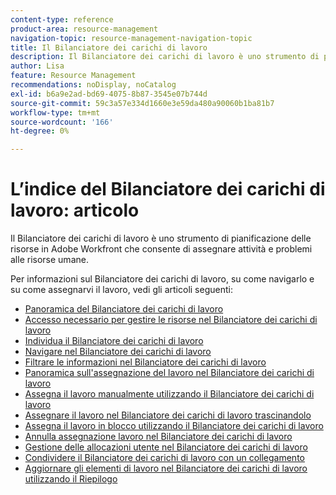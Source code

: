 ```yaml
---
content-type: reference
product-area: resource-management
navigation-topic: resource-management-navigation-topic
title: Il Bilanciatore dei carichi di lavoro
description: Il Bilanciatore dei carichi di lavoro è uno strumento di pianificazione delle risorse in Adobe Workfront che consente di assegnare attività e problemi alle risorse umane.
author: Lisa
feature: Resource Management
recommendations: noDisplay, noCatalog
exl-id: b6a9e2ad-bd69-4075-8b87-3545e07b744d
source-git-commit: 59c3a57e334d1660e3e59da480a90060b1ba81b7
workflow-type: tm+mt
source-wordcount: '166'
ht-degree: 0%

---
```


# L’indice del Bilanciatore dei carichi di lavoro: articolo

<!--Audited: 12/2023-->

Il Bilanciatore dei carichi di lavoro è uno strumento di pianificazione delle risorse in Adobe Workfront che consente di assegnare attività e problemi alle risorse umane.

Per informazioni sul Bilanciatore dei carichi di lavoro, su come navigarlo e su come assegnarvi il lavoro, vedi gli articoli seguenti:

* [Panoramica del Bilanciatore dei carichi di lavoro](../../resource-mgmt/workload-balancer/overview-workload-balancer.md)
* [Accesso necessario per gestire le risorse nel Bilanciatore dei carichi di lavoro](../../resource-mgmt/workload-balancer/access-needed-manage-resources-balancer.md)
* [Individua il Bilanciatore dei carichi di lavoro](../../resource-mgmt/workload-balancer/locate-workload-balancer.md)
* [Navigare nel Bilanciatore dei carichi di lavoro](../../resource-mgmt/workload-balancer/navigate-the-workload-balancer.md)
* [Filtrare le informazioni nel Bilanciatore dei carichi di lavoro](../../resource-mgmt/workload-balancer/filter-information-workload-balancer.md)
* [Panoramica sull&#39;assegnazione del lavoro nel Bilanciatore dei carichi di lavoro](../../resource-mgmt/workload-balancer/assign-work-in-workload-balancer.md)
* [Assegna il lavoro manualmente utilizzando il Bilanciatore dei carichi di lavoro](../../resource-mgmt/workload-balancer/assign-work-in-workload-balancer-manually.md)
* [Assegnare il lavoro nel Bilanciatore dei carichi di lavoro trascinandolo](../../resource-mgmt/workload-balancer/assign-work-in-workload-balancer-by-drag-and-drop.md)
* [Assegna il lavoro in blocco utilizzando il Bilanciatore dei carichi di lavoro](../../resource-mgmt/workload-balancer/assign-work-in-workload-balancer-in-bulk.md)
* [Annulla assegnazione lavoro nel Bilanciatore dei carichi di lavoro](../../resource-mgmt/workload-balancer/unassign-work-in-workload-balancer.md)
* [Gestione delle allocazioni utente nel Bilanciatore dei carichi di lavoro](../../resource-mgmt/workload-balancer/manage-user-allocations-workload-balancer.md)
* [Condividere il Bilanciatore dei carichi di lavoro con un collegamento](../../resource-mgmt/workload-balancer/share-link-for-workload-balancer.md)
* [Aggiornare gli elementi di lavoro nel Bilanciatore dei carichi di lavoro utilizzando il Riepilogo](../../resource-mgmt/workload-balancer/update-items-in-summary-panel-in-workload-balancer.md)
